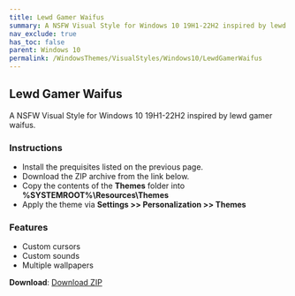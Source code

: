 ```yaml
---
title: Lewd Gamer Waifus
summary: A NSFW Visual Style for Windows 10 19H1-22H2 inspired by lewd gamer waifus.
nav_exclude: true
has_toc: false
parent: Windows 10
permalink: /WindowsThemes/VisualStyles/Windows10/LewdGamerWaifus
---
```


## Lewd Gamer Waifus
A NSFW Visual Style for Windows 10 19H1-22H2 inspired by lewd gamer waifus.

<!-- <img align="center" src="" alt="Preview" /> -->

### Instructions

- Install the prequisites listed on the previous page.
- Download the ZIP archive from the link below.
- Copy the contents of the **Themes** folder into **%SYSTEMROOT%\Resources\Themes**
- Apply the theme via **Settings >> Personalization >> Themes**

### Features

- Custom cursors
- Custom sounds
- Multiple wallpapers

**Download**: [Download ZIP](https://gitlab.com/the-back-room/visual-styles/windows-10/nsfw/lewd-gamer-waifus/-/archive/main/lewd-gamer-waifus-main.zip)